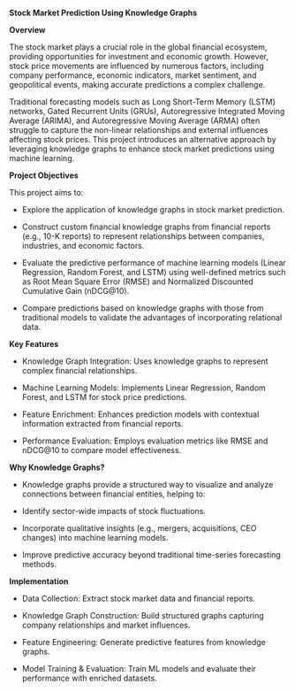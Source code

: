 **Stock Market Prediction Using Knowledge Graphs**

**Overview**

The stock market plays a crucial role in the global financial ecosystem, providing opportunities for investment and economic growth. However, stock price movements are influenced by numerous factors, including company performance, economic indicators, market sentiment, and geopolitical events, making accurate predictions a complex challenge.

Traditional forecasting models such as Long Short-Term Memory (LSTM) networks, Gated Recurrent Units (GRUs), Autoregressive Integrated Moving Average (ARIMA), and Autoregressive Moving Average (ARMA) often struggle to capture the non-linear relationships and external influences affecting stock prices. This project introduces an alternative approach by leveraging knowledge graphs to enhance stock market predictions using machine learning.

**Project Objectives**

This project aims to:

* Explore the application of knowledge graphs in stock market prediction.

* Construct custom financial knowledge graphs from financial reports (e.g., 10-K reports) to represent relationships between companies, industries, and economic factors.

* Evaluate the predictive performance of machine learning models (Linear Regression, Random Forest, and LSTM) using well-defined metrics such as Root Mean Square Error (RMSE) and Normalized Discounted Cumulative Gain (nDCG@10).

* Compare predictions based on knowledge graphs with those from traditional models to validate the advantages of incorporating relational data.

**Key Features**

* Knowledge Graph Integration: Uses knowledge graphs to represent complex financial relationships.

* Machine Learning Models: Implements Linear Regression, Random Forest, and LSTM for stock price predictions.

* Feature Enrichment: Enhances prediction models with contextual information extracted from financial reports.

* Performance Evaluation: Employs evaluation metrics like RMSE and nDCG@10 to compare model effectiveness.

**Why Knowledge Graphs?**

* Knowledge graphs provide a structured way to visualize and analyze connections between financial entities, helping to:

* Identify sector-wide impacts of stock fluctuations.

* Incorporate qualitative insights (e.g., mergers, acquisitions, CEO changes) into machine learning models.

* Improve predictive accuracy beyond traditional time-series forecasting methods.

**Implementation**

* Data Collection: Extract stock market data and financial reports.

* Knowledge Graph Construction: Build structured graphs capturing company relationships and market influences.

* Feature Engineering: Generate predictive features from knowledge graphs.

* Model Training & Evaluation: Train ML models and evaluate their performance with enriched datasets.

